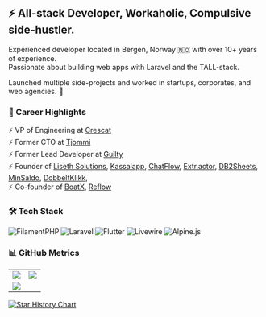 ## ⚡ All-stack Developer, Workaholic, Compulsive side-hustler.

Experienced developer located in Bergen, Norway 🇳🇴 with over 10+ years of experience. <br>
Passionate about building web apps with Laravel and the TALL-stack.

Launched multiple side-projects and worked in startups, corporates, and web agencies. 🚀

### 💼 Career Highlights

⚡ VP of Engineering at [Crescat](https://crescat.io/) <br>
⚡ Former CTO at [Tjommi](https://tjommi.app/) <br>
⚡ Former Lead Developer at [Guilty](https://guilty.no/) <br>
⚡ Founder
of [Liseth Solutions](http://lisethsolutions.no), [Kassalapp](http://kassal.app), [ChatFlow](https://chatflow.no/), [Extr.actor](https://extr.actor/), [DB2Sheets](http://db2sheets.com), [MinSaldo](https://minsaldo.no), [DobbeltKlikk](https://dobbeltklikk.no),  <br>
⚡ Co-founder of [BoatX](http://boatx.no), [Reflow](http://reflow.no) <br>

### 🛠️ Tech Stack

![FilamentPHP](https://img.shields.io/badge/Filament-%23EC990D.svg?style=for-the-badge&logo=filamentphp&logoColor=white) ![Laravel](https://img.shields.io/badge/Laravel-%23FF2D20.svg?style=for-the-badge&logo=laravel&logoColor=white) ![Flutter](https://img.shields.io/badge/Flutter-%2302569B.svg?style=for-the-badge&logo=Flutter&logoColor=white) ![Livewire](https://img.shields.io/badge/Livewire-%23DA558C.svg?style=for-the-badge&logo=livewire&logoColor=white) ![Alpine.js](https://img.shields.io/badge/Alpine.js-%2377C1D2.svg?style=for-the-badge&logo=alpine.js&logoColor=white)

### 📊 GitHub Metrics

<table border="0" cellpadding='0' cellspacing='0'>
  <tr>
    <td>
      <img src="https://github-readme-stats.vercel.app/api?username=helgesverre&show_icons=true&theme=github&border_radius=8" />
    </td>
    <td>
    <img src="https://github-readme-stats.vercel.app/api/top-langs/?username=helgesverre&layout=compact&theme=github&hide=rich+text+format&langs_count=8&border_radius=8" />
    </td>
  </tr>
  <tr>
    <td colspan="2">
      <a href="https://github.com/ashutosh00710/github-readme-activity-graph">
        <img src="https://github-readme-activity-graph.vercel.app/graph?username=helgesverre&theme=github-light&line=5094F0&point=3878cf&hide_title=false&custom_title=Contributions&radius=8" />
      </a>
    </td>
  </tr>
<tr>
</table>



[![Star History Chart](https://api.star-history.com/svg?repos=HelgeSverre/extractor,HelgeSverre/mistral,HelgeSverre/ollama-gui,HelgeSverre/brain,HelgeSverre/receipt-scanner,HelgeSverre/mindwave,HelgeSverre/milvus,HelgeSverre/chromadb,HelgeSverre/blade-heroicons-upgrader&type=Date)](https://star-history.com/#HelgeSverre/extractor&HelgeSverre/mistral&HelgeSverre/ollama-gui&HelgeSverre/brain&HelgeSverre/receipt-scanner&HelgeSverre/mindwave&HelgeSverre/milvus&HelgeSverre/chromadb&HelgeSverre/blade-heroicons-upgrader&Date)
